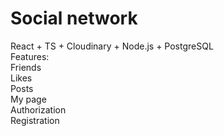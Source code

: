 # Social network <br> 
React + TS + Cloudinary + Node.js + PostgreSQL <br>
Features: <br>
Friends <br>
Likes <br>
Posts <br>
My page <br>
Authorization <br>
Registration <br>
